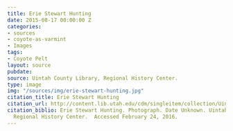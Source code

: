 ```yaml
---
title: Erie Stewart Hunting
date: 2015-08-17 00:00:00 Z
categories:
- sources
- coyote-as-varmint
- Images
tags:
- Coyote Pelt
layout: source
pubdate: 
source: Uintah County Library, Regional History Center.
type: image
img: "/sources/img/erie-stewart-hunting.jpg"
citation_title: Erie Stewart Hunting
citation_url: http://content.lib.utah.edu/cdm/singleitem/collection/Uintah_History/id/6439/rec/1
citation_biblio: Erie Stewart Hunting. Photograph. Date Unknown. Uintah County Library.
  Regional History Center.  Accessed February 24, 2016.
---
```


